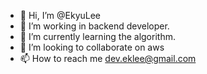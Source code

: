 - 👋 Hi, I’m @EkyuLee
- 👀 I’m working in backend developer.
- 🌱 I’m currently learning the algorithm. 
- 💞️ I’m looking to collaborate on aws
- 📫 How to reach me dev.eklee@gmail.com
